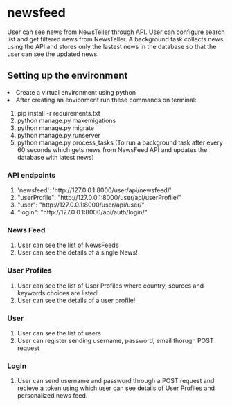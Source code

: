 # newsfeed
User can see news from NewsTeller through API. User can configure search list and get filtered news from NewsTeller.
A background task collects news using the API and stores only the lastest news in the database so that the user can see the updated news.

<h2> Setting up the environment </h2>

<li> Create a virtual environment using python</li>
<li> After creating an envionment run these commands on terminal: </li>
<ol>
  <li>  pip install -r requirements.txt</li>
  <li> python manage.py makemigations</li>
  <li> python manage.py migrate</li>
  <li> python manage.py runserver </li>
  <li> python manage.py process_tasks (To run a background task after every 60 seconds which gets news from NewsFeed API and updates the database with latest news) </li>
 </ol>
 
<h3> API endpoints </h3> 
<ol>
  <li>'newsfeed': 'http://127.0.0.1:8000/user/api/newsfeed/'</li>
  <li>"userProfile": "http://127.0.0.1:8000/user/api/userProfile/"</li>
  <li>"user": "http://127.0.0.1:8000/user/api/user/"</li>
  <li>"login": "http://127.0.0.1:8000/api/auth/login/"</li>
</ol>
  
 <h3>News Feed </h3>
<ol>
  <li>User can see the list of NewsFeeds</li>
  <li>User can see the details of a single News! </li>
</ol>

<h3>User Profiles </h3>
<ol>
  <li>User can see the list of User Profiles where country, sources and keywords choices are listed! </li>
  <li>User can see the details of a user profile! </li>
</ol>

<h3> User</h3>
<ol>
  <li>User can see the list of users</li>
  <li>User can register sending username, password, email thorugh POST request</li>
</ol>

<h3>Login</h3>
<ol>
  <li>User can send username and password through a POST request and recieve a token using which user can see details of User Profiles and personalized news feed.</li>
</ol>
